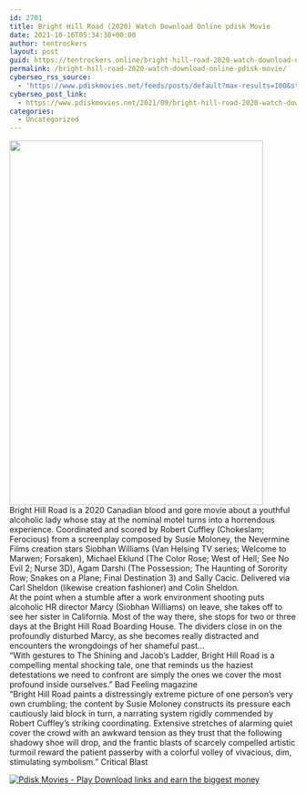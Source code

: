 ```yaml
---
id: 2701
title: Bright Hill Road (2020) Watch Download Online pdisk Movie
date: 2021-10-16T05:34:38+00:00
author: tentrockers
layout: post
guid: https://tentrockers.online/bright-hill-road-2020-watch-download-online-pdisk-movie/
permalink: /bright-hill-road-2020-watch-download-online-pdisk-movie/
cyberseo_rss_source:
  - 'https://www.pdiskmovies.net/feeds/posts/default?max-results=100&start-index=501'
cyberseo_post_link:
  - https://www.pdiskmovies.net/2021/09/bright-hill-road-2020-watch-download.html
categories:
  - Uncategorized
---
```

<div class="separator">
  <a href="https://1.bp.blogspot.com/-OHHIgzKtuuU/YT4jZjhVouI/AAAAAAAAA1s/zxquNJvtR_A_DZIciAsw6bvNilk1WzFkgCLcBGAsYHQ/s809/Bright%2BHill%2BRoad%2B%25282020%2529%2BWatch%2BDownload%2BOnline%2Bpdisk%2BMovie.jpg" imageanchor="1"><img loading="lazy" border="0" data-original-height="809" data-original-width="560" height="640" src="https://1.bp.blogspot.com/-OHHIgzKtuuU/YT4jZjhVouI/AAAAAAAAA1s/zxquNJvtR_A_DZIciAsw6bvNilk1WzFkgCLcBGAsYHQ/w445-h640/Bright%2BHill%2BRoad%2B%25282020%2529%2BWatch%2BDownload%2BOnline%2Bpdisk%2BMovie.jpg" width="445" /></a>
</div>



<div>
  <div>
    <span>Bright Hill Road is a 2020 Canadian blood and gore movie about a youthful alcoholic lady whose stay at the nominal motel turns into a horrendous experience.&nbsp;</span><span>Coordinated and scored by Robert Cuffley (Chokeslam; Ferocious) from a screenplay composed by Susie Moloney, the Nevermine Films creation stars Siobhan Williams (Van Helsing TV series; Welcome to Marwen; Forsaken), Michael Eklund (The Color Rose; West of Hell; See No Evil 2; Nurse 3D), Agam Darshi (The Possession; The Haunting of Sorority Row; Snakes on a Plane; Final Destination 3) and Sally Cacic. Delivered via Carl Sheldon (likewise creation fashioner) and Colin Sheldon.&nbsp;</span>
  </div>
  
  <div>
    <span>At the point when a stumble after a work environment shooting puts alcoholic HR director Marcy (Siobhan Williams) on leave, she takes off to see her sister in California. Most of the way there, she stops for two or three days at the Bright Hill Road Boarding House. The dividers close in on the profoundly disturbed Marcy, as she becomes really distracted and encounters the wrongdoings of her shameful past…&nbsp;</span>
  </div>
  
  <div>
    <span>&#8220;With gestures to The Shining and Jacob&#8217;s Ladder, Bright Hill Road is a compelling mental shocking tale, one that reminds us the haziest detestations we need to confront are simply the ones we cover the most profound inside ourselves.&#8221; Bad Feeling magazine&nbsp;</span>
  </div>
  
  <div>
    <span>&#8220;Bright Hill Road paints a distressingly extreme picture of one person&#8217;s very own crumbling; the content by Susie Moloney constructs its pressure each cautiously laid block in turn, a narrating system rigidly commended by Robert Cuffley&#8217;s striking coordinating. Extensive stretches of alarming quiet cover the crowd with an awkward tension as they trust that the following shadowy shoe will drop, and the frantic blasts of scarcely compelled artistic turmoil reward the patient passerby with a colorful volley of vivacious, dim, stimulating symbolism.&#8221; Critical Blast</span>
  </div>
</div>

[![](https://1.bp.blogspot.com/-KJZYdQTn3nw/YS8VdIdXMyI/AAAAAAAAaw4/BR8dsGkpxw0T8C_4G4ALfMA7cP79KN3kwCLcBGAsYHQ/w400-h58/play_download_buttuons-removebg-preview.png "Pdisk Movies - Play Download links and earn the biggest money")](https://kofilink.com/1/bnYya3VoMDAwajg1?dn=1)